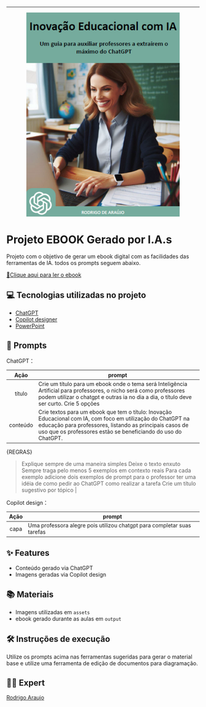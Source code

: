 -------


<p align="center">
<img 
    src="./assets/cover.png"
    width="400"  
/>
</p>

# Projeto EBOOK Gerado por I.A.s

Projeto com o objetivo de gerar um ebook digital com as facilidades das ferramentas de IA. todos os prompts seguem abaixo.

<a href="https://github.com/raraujor/bootcamp-santander-2024-prompts-recipe-to-create-a-ebook/blob/main/assets/Ebook-Inova%C3%A7%C3%A3o%20Educacional%20com%20IA-Utilizando%20o%20ChatGPT%20na%20Educa%C3%A7%C3%A3o.pdf" title="View PDF now"> 📕Clique aqui para ler o ebook</a>

## 💻 Tecnologias utilizadas no projeto

- [ChatGPT](https://chat.openai.com/) 
- [Copilot designer](https://bing.com/create)
- [PowerPoint](https://www.microsoft.com/en/microsoft-365/powerpoint)

## 🧠 Prompts


ChatGPT：

|   Ação   | prompt                                                                                                                                                                                                                                                                         |
| :------: | ------------------------------------------------------------------------------------------------------------------------------------------------------------------------------------------------------------------------------------------------------------------------------ |
|  título  | Crie um título para um ebook onde o tema será Inteligência Artificial para professores, o nicho será como professores podem utilizar o chatgpt e outras ia no dia a dia, o título deve ser curto. Crie 5 opções                                                        |
| conteúdo | Crie textos para um ebook que tem o título: Inovação Educacional com IA, com foco em utilização do ChatGPT na educação para professores, listando as principais casos de uso que os professores estão se beneficiando do uso do ChatGPT.

{REGRAS}

> Explique sempre de uma maneira simples
> Deixe o texto enxuto
> Sempre traga pelo menos 5 exemplos em contexto reais
> Para cada exemplo adicione dois exemplos de prompt para o professor ter uma idéia de como pedir ao ChatGPT como realizar a tarefa
> Crie um título sugestivo por tópico |


Copilot design：

|  Ação  | prompt                                                                                 |
| :----: | -------------------------------------------------------------------------------------- |
| capa   | Uma professora alegre pois utilizou chatgpt para completar suas tarefas                |

## ✨ Features

- Conteúdo gerado via ChatGPT
- Imagens geradas via Copilot design

## 📚 Materiais

- Imagens utilizadas em `assets`
- ebook gerado durante as aulas em `output`

## 🛠️ Instruções de execução

Utilize os prompts acima nas ferramentas sugeridas para gerar o material base e utilize uma ferramenta de edição de documentos para diagramação.

## 👨‍💻 Expert
[Rodrigo Araujo](https://github.com/raraujor)
